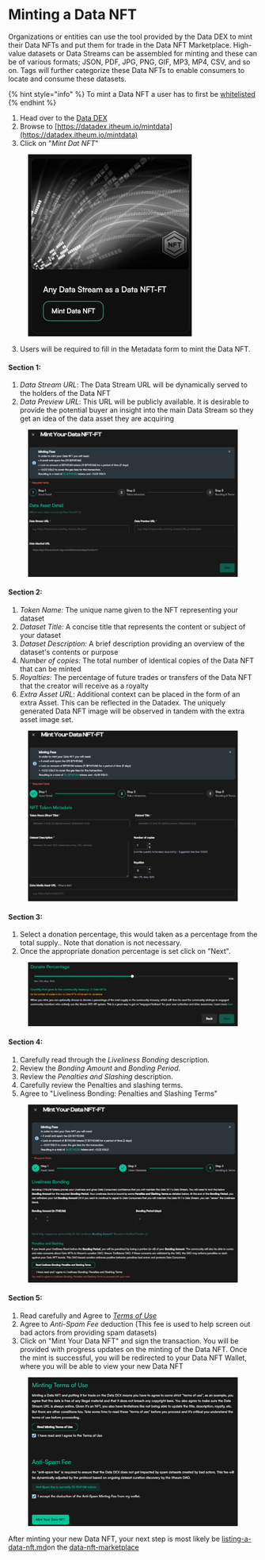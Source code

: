 # Minting a Data NFT

Organizations or entities can use the tool provided by the Data DEX to mint their Data NFTs and put them for trade in the Data NFT Marketplace. High-value datasets or Data Streams can be assembled for minting and these can be of various formats; JSON, PDF, JPG, PNG, GIF, MP3, MP4, CSV, and so on. Tags will further categorize these Data NFTs to enable consumers to locate and consume these datasets.

{% hint style="info" %}
To mint a Data NFT a user has to first be [whitelisted](https://datadex.itheum.io/getwhitelisted)
{% endhint %}

1. Head over to the [Data DEX](https://datadex.itheum.io/)
2. Browse to [https://datadex.itheum.io/mintdata](https://datadex.itheum.io/mintdata)
3. Click on "_Mint Dat NFT_"

<figure><img src="../../../.gitbook/assets/image (1) (1) (1) (1) (1) (1).png" alt="" width="331"><figcaption></figcaption></figure>

3. Users will be required to fill in the Metadata form to mint the Data NFT.

#### **Section 1:**

1. _Data Stream URL_: The Data Stream URL will be dynamically served to the holders of the Data NFT
2. _Data Preview URL_: This URL will be publicly available. It is desirable to provide the potential buyer an insight into the main Data Stream so they get an idea of the data asset they are acquiring&#x20;

<figure><img src="../../../.gitbook/assets/image (1) (1) (1).png" alt=""><figcaption></figcaption></figure>

#### **Section 2:**

1. _Token Name:_ The unique name given to the NFT representing your dataset
2. _Dataset Title:_ A concise title that represents the content or subject of your dataset
3. _Dataset Description:_ A brief description providing an overview of the dataset's contents or purpose
4. _Number of copies:_ The total number of identical copies of the Data NFT that can be minted
5. _Royalties:_ The percentage of future trades or transfers of the Data NFT that the creator will receive as a royalty
6. _Extra Asset URL_: Additional context can be placed in the form of an extra Asset. This can be reflected in the Datadex. The uniquely generated Data NFT image will be observed in tandem with the extra asset image set.

<figure><img src="../../../.gitbook/assets/image (2).png" alt=""><figcaption></figcaption></figure>

#### **Section 3:**

1. Select a donation percentage, this would taken as a percentage from the total supply.. Note that donation is not necessary.
2. Once the appropriate donation percentage is set click on "Next".

<figure><img src="../../../.gitbook/assets/image (1).png" alt=""><figcaption></figcaption></figure>

#### **Section 4:**

1. Carefully read through the _Liveliness Bonding_ description.
2. Review the _Bonding Amount_ and _Bonding Period_.
3. Review the _Penalties and Slashing_ description.
4. Carefully review the Penalties and slashing terms.
5. Agree to "Liveliness Bonding: Penalties and Slashing Terms"

<figure><img src="../../../.gitbook/assets/image (1) (1).png" alt=""><figcaption></figcaption></figure>

#### **Section 5:**

1. Read carefully and Agree to [_Terms of Use_](https://itheum.com/legal/datadex/termsofuse)
2. Agree to _Anti-Spam Fee_ deduction (This fee is used to help screen out bad actors from providing spam datasets)
3. Click on "Mint Your Data NFT" and sign the transaction. You will be provided with progress updates on the minting of the Data NFT. Once the mint is successful, you will be redirected to your Data NFT Wallet, where you will be able to view your new Data NFT

<figure><img src="../../../.gitbook/assets/image (2) (1).png" alt=""><figcaption></figcaption></figure>

After minting your new Data NFT, your next step is most likely be [listing-a-data-nft.md](../../data-nft-marketplace/listing-a-data-nft.md "mention")on the [data-nft-marketplace](../../data-nft-marketplace/ "mention")
